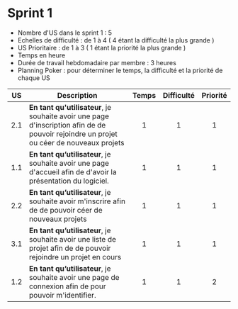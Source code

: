 # Sprint 1

* Nombre d'US dans le sprint 1 : 5
* Echelles de difficulté   : de 1 à 4 ( 4 étant la difficulté la plus grande )
* US Prioritaire : de 1 à 3 ( 1 étant la priorité la plus grande )
* Temps en heure
* Durée de travail hebdomadaire par membre : 3 heures
* Planning Poker : pour déterminer le temps, la difficulté et la priorité de chaque US

| US    | Description                                                  | Temps | Difficulté | Priorité |
| ----- | ------------------------------------------------------------ | :--------: | :------: |:------: |
| 2.1  | **En tant qu'utilisateur**, je souhaite avoir une page d'inscription afin de de pouvoir rejoindre un projet ou céer de nouveaux projets|     1      |   1    |  1  |
| 1.1  | **En tant qu’utilisateur**, je souhaite avoir une page d'accueil afin de d'avoir la présentation du logiciel. |      1     |   1   |   1  |
| 2.2  | **En tant qu’utilisateur**, je souhaite avoir m'inscrire afin de de pouvoir céer de nouveaux projets |     1      |   1   |   1  |
| 3.1  | **En tant qu’utilisateur**, je souhaite avoir une liste de projet afin de de pouvoir rejoindre un projet en cours|     1      |    1  |  1  |
|  1.2  | **En tant qu’utilisateur**, je souhaite avoir une page de connexion afin de pour pouvoir m'identifier.|     1      |    1  |  2  |

